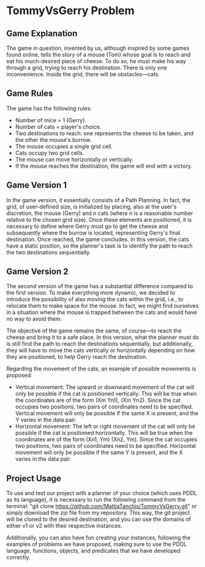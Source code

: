 
# TommyVsGerry Problem

## Game Explanation

The game in question, invented by us, although inspired by some games found online, tells the story of a mouse (Tom) whose goal is to reach and eat his much-desired piece of cheese. To do so, he must make his way through a grid, trying to reach his destination. There is only one inconvenience. Inside the grid, there will be obstacles—cats.

## Game Rules

The game has the following rules:
- Number of mice = 1 (Gerry).
- Number of cats = player's choice.
- Two destinations to reach: one represents the cheese to be taken, and the other the mouse's burrow.
- The mouse occupies a single grid cell.
- Cats occupy two grid cells.
- The mouse can move horizontally or vertically.
- If the mouse reaches the destination, the game will end with a victory.

## Game Version 1

In the game version, it essentially consists of a Path Planning. In fact, the grid, of user-defined size, is initialized by placing, also at the user's discretion, the mouse (Gerry) and n cats (where n is a reasonable number relative to the chosen grid size). Once these elements are positioned, it is necessary to define where Gerry must go to get the cheese and subsequently where the burrow is located, representing Gerry's final destination. Once reached, the game concludes. In this version, the cats have a static position, so the planner's task is to identify the path to reach the two destinations sequentially.

## Game Version 2

The second version of the game has a substantial difference compared to the first version. To make everything more dynamic, we decided to introduce the possibility of also moving the cats within the grid, i.e., to relocate them to make space for the mouse. In fact, we might find ourselves in a situation where the mouse is trapped between the cats and would have no way to avoid them.

The objective of the game remains the same, of course—to reach the cheese and bring it to a safe place. In this version, what the planner must do is still find the path to reach the destinations sequentially, but additionally, they will have to move the cats vertically or horizontally depending on how they are positioned, to help Gerry reach the destination.

Regarding the movement of the cats, an example of possible movements is proposed:
- Vertical movement: The upward or downward movement of the cat will only be possible if the cat is positioned vertically. This will be true when the coordinates are of the form (Xm Yn1), (Xm Yn2). Since the cat occupies two positions, two pairs of coordinates need to be specified. Vertical movement will only be possible if the same X is present, and the Y varies in the data pair.
- Horizontal movement: The left or right movement of the cat will only be possible if the cat is positioned horizontally. This will be true when the coordinates are of the form (Xn1, Ym) (Xn2, Ym). Since the cat occupies two positions, two pairs of coordinates need to be specified. Horizontal movement will only be possible if the same Y is present, and the X varies in the data pair.

## Project Usage

To use and test our project with a planner of your choice (which uses PDDL as its language), it is necessary to run the following command from the terminal: "git clone https://github.com/MattiaTanchis/TommyVsGerry.git" or simply download the zip file from my repository. This way, the git project will be cloned to the desired destination, and you can use the domains of either v1 or v2 with their respective instances.

Additionally, you can also have fun creating your instances, following the examples of problems we have proposed, making sure to use the PDDL language, functions, objects, and predicates that we have developed correctly.

